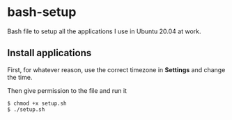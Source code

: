 # bash-setup
Bash file to setup all the applications I use in Ubuntu 20.04 at work.

## Install applications
First, for whatever reason, use the correct timezone in **Settings** and change the time.

Then give permission to the file and run it 

```
$ chmod +x setup.sh
$ ./setup.sh
```
